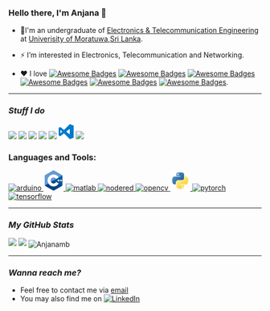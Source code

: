 ### Hello there, I'm Anjana 👋
- 🌱I'm an undergraduate of [Electronics & Telecommunication Engineering](https://ent.uom.lk/) at [Univerisity of Moratuwa](https://uom.lk/),[Sri Lanka](https://en.wikipedia.org/wiki/Sri_Lanka).

- ⚡ I’m interested in Electronics, Telecommunication and Networking.
- ❤ I love [![Awesome Badges](https://img.shields.io/badge/%20-Electronics-blue)]() [![Awesome Badges](https://img.shields.io/badge/%20-Telecommunication-blue)]() [![Awesome Badges](https://img.shields.io/badge/%20-Networking-blue)]() [![Awesome Badges](https://img.shields.io/badge/%20-IoT-blue)]() [![Awesome Badges](https://img.shields.io/badge/%20-Programming-blue)]() [![Awesome Badges](https://img.shields.io/badge/%20-Product_Designing-blue)]().
<!--
**Anjanamb/Anjanamb** is a ✨ _special_ ✨ repository because its `README.md` (this file) appears on your GitHub profile.

Here are some ideas to get you started:

- 🔭 I’m currently working on ...
- 🌱 I’m currently learning ...
- 👯 I’m looking to collaborate on ...
- 🤔 I’m looking for help with ...
- 💬 Ask me about ...
- 📫 How to reach me: ...
- 😄 Pronouns: ...
- ⚡ Fun fact: ...
-->
---
### *Stuff I do*

<code><img height="30" src="https://upload.wikimedia.org/wikipedia/commons/c/c3/Python-logo-notext.svg"></code>
<code><img height="30" src="https://upload.wikimedia.org/wikipedia/commons/2/21/Matlab_Logo.png"></code>
<code><img height="30" src="https://upload.wikimedia.org/wikipedia/commons/f/f3/Altium_Designer_logo.png"></code>
<code><img height="30" src="https://blog.digilentinc.com/wp-content/uploads/2015/01/184_multisim_app_icon_ill.png"></code>
<code><img height="30" src="https://banner2.cleanpng.com/20180328/ezw/kisspng-solidworks-computer-aided-design-3d-computer-graph-work-5abb8876c7bd12.1780632115222396068181.jpg"></code>
<code><img height="30" src="https://github.com/bimalka98/bimalka98/blob/master/Logos/visual-studio-code.svg"></code>
<code><img height="30" src="https://upload.wikimedia.org/wikipedia/commons/2/2b/Node-red-icon.png"></code> 

<h3 align="left">Languages and Tools:</h3>
<p align="left"> 
<a href="https://www.arduino.cc/" target="_blank" rel="noreferrer"> <img src="https://cdn.worldvectorlogo.com/logos/arduino-1.svg" alt="arduino" width="40" height="40"/> </a> 
<a href="https://www.w3schools.com/cpp/" target="_blank" rel="noreferrer"> <img src="https://raw.githubusercontent.com/devicons/devicon/master/icons/cplusplus/cplusplus-original.svg" alt="cplusplus" width="40" height="40"/> </a>
<a href="https://www.mathworks.com/" target="_blank" rel="noreferrer"> <img src="https://upload.wikimedia.org/wikipedia/commons/2/21/Matlab_Logo.png" alt="matlab" width="40" height="40"/> </a> 
<a href="https://nodered.org/" target="_blank" rel="noreferrer"> <img src="https://avatars.githubusercontent.com/u/5375661?s=200&v=4" alt="nodered" width="40" height="40"/> </a> 
<a href="https://opencv.org/" target="_blank" rel="noreferrer"> <img src="https://www.vectorlogo.zone/logos/opencv/opencv-icon.svg" alt="opencv" width="40" height="40"/> </a> 
<a href="https://www.python.org" target="_blank" rel="noreferrer"> <img src="https://raw.githubusercontent.com/devicons/devicon/master/icons/python/python-original.svg" alt="python" width="40" height="40"/> </a> 
<a href="https://pytorch.org/" target="_blank" rel="noreferrer"> <img src="https://www.vectorlogo.zone/logos/pytorch/pytorch-icon.svg" alt="pytorch" width="40" height="40"/> </a> 
<a href="https://www.tensorflow.org" target="_blank" rel="noreferrer"> <img src="https://www.vectorlogo.zone/logos/tensorflow/tensorflow-icon.svg" alt="tensorflow" width="40" height="40"/> </a> </p>


---


### *My GitHub Stats*
<p float="left">
<img height="180em" src="https://github-readme-stats.vercel.app/api?username=Anjanamb&show_icons=true&hide_border=true&&count_private=true&include_all_commits=true" /> 
<img height="180em" src="https://github-readme-stats.vercel.app/api/top-langs/?username=Anjanamb&show_icons=true&hide_border=true&layout=compact&langs_count=8"/>
<img align="center" src="https://github-readme-streak-stats.herokuapp.com/?user=Anjanamb&" alt="Anjanamb" />
</p>


---

### *Wanna reach me?*

- Feel free to contact me via [email](mailto:anjana4mb@gmail.com)
- You may also find me on 
[![LinkedIn](https://img.shields.io/badge/-LinkedIn-0077B5?style=for-the-badge&logo=LinkedIn&logoColor=white)](https://www.linkedin.com/in/anjana-bandara-3015a01b9) 
